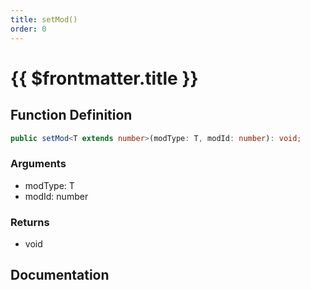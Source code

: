 ```yaml
---
title: setMod()
order: 0
---
```


# {{ $frontmatter.title }}

<!--@include: ./setMod_partial_header.md-->

## Function Definition

```ts
public setMod<T extends number>(modType: T, modId: number): void;
```

### Arguments

* modType: T
* modId: number

### Returns

* void

## Documentation

<!--@include: ./setMod_partial_footer.md-->
